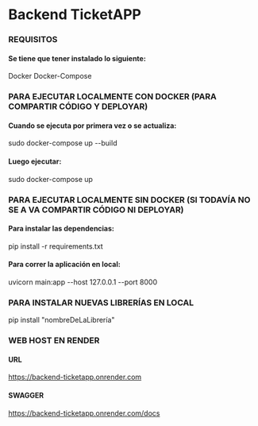 # Backend TicketAPP

### REQUISITOS

#### Se tiene que tener instalado lo siguiente:

Docker
Docker-Compose


### PARA EJECUTAR LOCALMENTE CON DOCKER (PARA COMPARTIR CÓDIGO Y DEPLOYAR)

#### Cuando se ejecuta por primera vez o se actualiza:

sudo docker-compose up --build

#### Luego ejecutar:

sudo docker-compose up


### PARA EJECUTAR LOCALMENTE SIN DOCKER (SI TODAVÍA NO SE A VA COMPARTIR CÓDIGO NI DEPLOYAR)

#### Para instalar las dependencias:

pip install -r requirements.txt

#### Para correr la aplicación en local:

uvicorn main:app --host 127.0.0.1 --port 8000


### PARA INSTALAR NUEVAS LIBRERÍAS EN LOCAL

pip install "nombreDeLaLibrería"


### WEB HOST EN RENDER

#### URL

https://backend-ticketapp.onrender.com

#### SWAGGER

https://backend-ticketapp.onrender.com/docs
